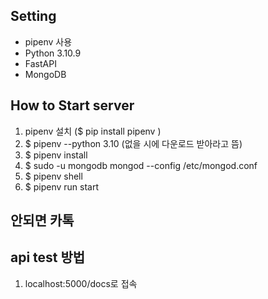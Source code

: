 ## Setting
- pipenv 사용
- Python 3.10.9
- FastAPI
- MongoDB


## How to Start server

1. pipenv 설치 ($ pip install pipenv )
2. $ pipenv --python 3.10 (없을 시에 다운로드 받아라고 뜸)
3. $ pipenv install
4. $ sudo -u mongodb mongod --config /etc/mongod.conf 
5. $ pipenv shell
6. $ pipenv run start 

## 안되면 카톡

## api test 방법
1. localhost:5000/docs로 접속